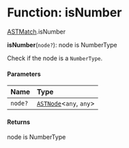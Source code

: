 # Function: isNumber

[ASTMatch](/auto-docs/variable-core/modules/ASTMatch.md).isNumber

**isNumber**(`node?`): node is NumberType

Check if the node is a `NumberType`.

#### Parameters

| Name | Type |
| :------ | :------ |
| `node?` | [`ASTNode`](/auto-docs/variable-core/classes/ASTNode.md)<`any`, `any`> |

#### Returns

node is NumberType
